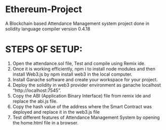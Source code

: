 # Ethereum-Project
A Blockchain based Attendance Management system project done in solidity language compiler version 0.4.18
# STEPS OF SETUP:
1. Open the attendance.sol file, Test and compile using Remix ide. <br />
2. Once it is working efficiently, npm i to install node modules and then install Web3.js by npm install web3 in the local computer.<br />
3. Install Ganache software and create your workspace for your project.<br />
4. Deploy the solidity in web3 provider environment as ganache localhost “http://localhost:7545”.<br />
5. Copy the ABI (Application Binary Interface) file from remix ide and replace the abi.js file.<br />
6. Copy the hash value of the address where the Smart Contract was deployed and replace it in the web3.js file <br />
7. Test different features of Attendance Management System by opening the home.html file in a browser.<br />
